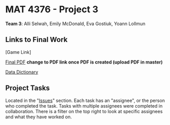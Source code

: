 # MAT 4376 - Project 3

**Team 3**: Alli Selwah, Emily McDonald, Eva Gostiuk, Yoann Lollmun

## Links to Final Work

[Game Link]

[Final PDF](https://docs.google.com/document/d/1NDnfiRG6j64BQKEROwSm7Z98MVTlKj03v_AD84ZN1XE/edit?usp=sharing) **change to PDF link once PDF is created (upload PDF in master)**

[Data Dictionary](https://docs.google.com/spreadsheets/d/17IvA-PzzZUNexGkVtO7XhCBO8_0ab7jI1joA-3qYwgg/edit?usp=sharing)

## Project Tasks

Located in the "[Issues](https://github.com/EvaGostiuk/MAT4376-project-3-team-3/issues)" section. Each task has an "assignee", or the person who completed the task. Tasks with multiple assignees were completed in collaboration. There is a filter on the top right to look at specific assignees and what they have worked on.
